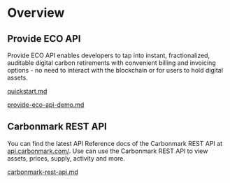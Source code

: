 # Overview

## Provide ECO API

Provide ECO API enables developers to tap into instant, fractionalized, auditable digital carbon retirements with convenient billing and invoicing options - no need to interact with the blockchain or for users to hold digital assets.&#x20;

[quickstart.md](provide-eco-api/quickstart.md "mention")

[provide-eco-api-demo.md](provide-eco-api/provide-eco-api-demo.md "mention")

## Carbonmark REST API

You can find the latest API Reference docs of the Carbonmark REST API at [api.carbonmark.com/](https://api.carbonmark.com/#/). Use can use the Carbonmark REST API to view assets, prices, supply, activity and more.

[carbonmark-rest-api.md](carbonmark-rest-api.md "mention")

